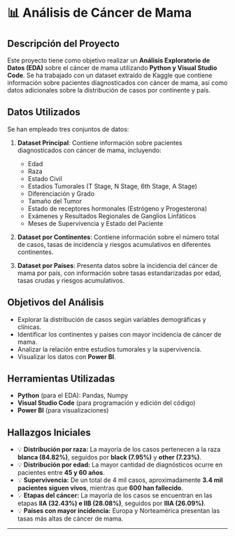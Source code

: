 # 📊 Análisis de Cáncer de Mama

## Descripción del Proyecto
Este proyecto tiene como objetivo realizar un **Análisis Exploratorio de Datos (EDA)** sobre el cáncer de mama utilizando **Python y Visual Studio Code**. Se ha trabajado con un dataset extraído de Kaggle que contiene información sobre pacientes diagnosticados con cáncer de mama, así como datos adicionales sobre la distribución de casos por continente y país.

## Datos Utilizados
Se han empleado tres conjuntos de datos:

1. **Dataset Principal**: Contiene información sobre pacientes diagnosticados con cáncer de mama, incluyendo:
   - Edad
   - Raza
   - Estado Civil
   - Estadios Tumorales (T Stage, N Stage, 6th Stage, A Stage)
   - Diferenciación y Grado
   - Tamaño del Tumor
   - Estado de receptores hormonales (Estrógeno y Progesterona)
   - Exámenes y Resultados Regionales de Ganglios Linfáticos
   - Meses de Supervivencia y Estado del Paciente

2. **Dataset por Continentes**: Contiene información sobre el número total de casos, tasas de incidencia y riesgos acumulativos en diferentes continentes.

3. **Dataset por Países**: Presenta datos sobre la incidencia del cáncer de mama por país, con información sobre tasas estandarizadas por edad, tasas crudas y riesgos acumulativos.

## Objetivos del Análisis
- Explorar la distribución de casos según variables demográficas y clínicas.
- Identificar los continentes y países con mayor incidencia de cáncer de mama.
- Analizar la relación entre estudios tumorales y la supervivencia.
- Visualizar los datos con **Power BI**.

## Herramientas Utilizadas
- **Python** (para el EDA): Pandas, Numpy
- **Visual Studio Code** (para programación y edición del código)
- **Power BI** (para visualizaciones)

## Hallazgos Iniciales
- 💡 **Distribución por raza:** La mayoría de los casos pertenecen a la raza **blanca (84.82%)**, seguidos por **black (7.95%)** y **other (7.23%)**.
- 💡 **Distribución por edad:** La mayor cantidad de diagnósticos ocurre en pacientes entre **45 y 60 años**.
- 💡 **Supervivencia:** De un total de 4 mil casos, aproximadamente **3.4 mil pacientes siguen vivos**, mientras que **600 han fallecido**.
- 💡 **Etapas del cáncer:** La mayoría de los casos se encuentran en las etapas **IIA (32.43%) e IIB (28.08%)**, seguidos por **IIIA (26.09%)**.
- 💡 **Países con mayor incidencia:** Europa y Norteamérica presentan las tasas más altas de cáncer de mama.

---
